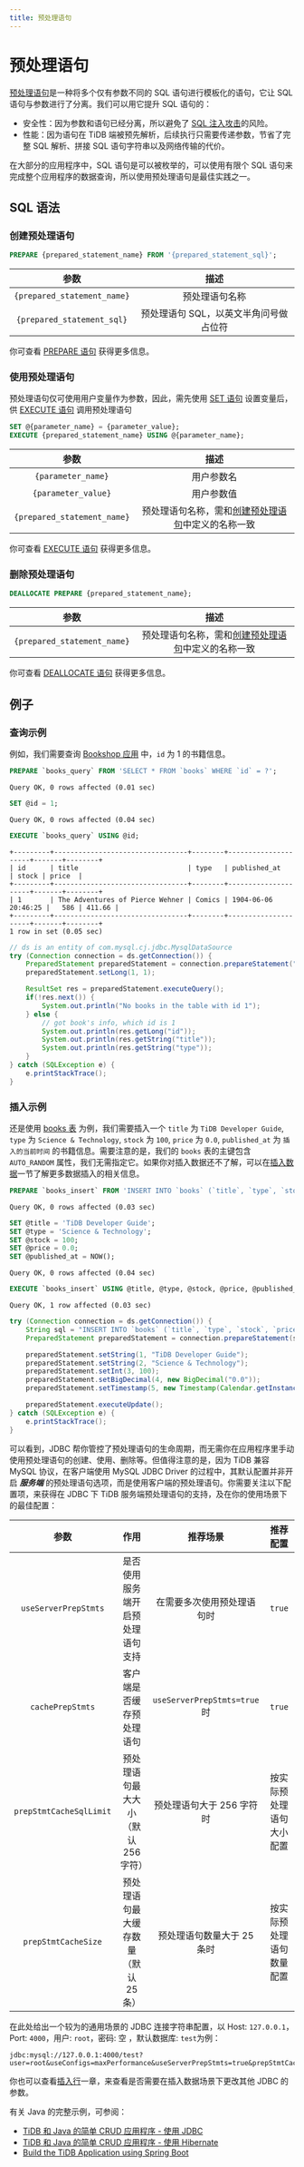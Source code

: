 ```yaml
---
title: 预处理语句
---
```


# 预处理语句

[预处理语句](https://docs.pingcap.com/zh/tidb/stable/sql-statement-prepare)是一种将多个仅有参数不同的 SQL 语句进行模板化的语句，它让 SQL 语句与参数进行了分离。我们可以用它提升 SQL 语句的：

- 安全性：因为参数和语句已经分离，所以避免了 [SQL 注入攻击](https://en.wikipedia.org/wiki/SQL_injection)的风险。
- 性能：因为语句在 TiDB 端被预先解析，后续执行只需要传递参数，节省了完整 SQL 解析、拼接 SQL 语句字符串以及网络传输的代价。

在大部分的应用程序中，SQL 语句是可以被枚举的，可以使用有限个 SQL 语句来完成整个应用程序的数据查询，所以使用预处理语句是最佳实践之一。

## SQL 语法

### 创建预处理语句

```sql
PREPARE {prepared_statement_name} FROM '{prepared_statement_sql}';
```

|            参数             |                  描述                  |
| :-------------------------: | :------------------------------------: |
| `{prepared_statement_name}` |             预处理语句名称             |
| `{prepared_statement_sql}`  | 预处理语句 SQL，以英文半角问号做占位符 |

你可查看 [PREPARE 语句](https://docs.pingcap.com/zh/tidb/stable/sql-statement-prepare) 获得更多信息。

### 使用预处理语句

预处理语句仅可使用用户变量作为参数，因此，需先使用 [SET 语句](https://docs.pingcap.com/zh/tidb/stable/sql-statement-set-variable) 设置变量后，供 [EXECUTE 语句](https://docs.pingcap.com/zh/tidb/stable/sql-statement-execute) 调用预处理语句

```sql
SET @{parameter_name} = {parameter_value};
EXECUTE {prepared_statement_name} USING @{parameter_name};
```

|            参数             |                                 描述                                  |
| :-------------------------: | :-------------------------------------------------------------------: |
|     `{parameter_name}`      |                              用户参数名                               |
|     `{parameter_value}`     |                              用户参数值                               |
| `{prepared_statement_name}` | 预处理语句名称，需和[创建预处理语句](#创建预处理语句)中定义的名称一致 |

你可查看 [EXECUTE 语句](https://docs.pingcap.com/zh/tidb/stable/sql-statement-execute) 获得更多信息。

### 删除预处理语句

```sql
DEALLOCATE PREPARE {prepared_statement_name};
```

|            参数             |                                 描述                                  |
| :-------------------------: | :-------------------------------------------------------------------: |
| `{prepared_statement_name}` | 预处理语句名称，需和[创建预处理语句](#创建预处理语句)中定义的名称一致 |

你可查看 [DEALLOCATE 语句](https://docs.pingcap.com/zh/tidb/stable/sql-statement-deallocate) 获得更多信息。

## 例子

### 查询示例

例如，我们需要查询 [Bookshop 应用](/develop/bookshop-schema-design.md#books-表) 中，`id` 为 1 的书籍信息。

<SimpleTab>

<div label="SQL" href="read-sql">

```sql
PREPARE `books_query` FROM 'SELECT * FROM `books` WHERE `id` = ?';
```

```
Query OK, 0 rows affected (0.01 sec)
```

```sql
SET @id = 1;
```

```
Query OK, 0 rows affected (0.04 sec)
```

```sql
EXECUTE `books_query` USING @id;
```

```
+---------+---------------------------------+--------+---------------------+-------+--------+
| id      | title                           | type   | published_at        | stock | price  |
+---------+---------------------------------+--------+---------------------+-------+--------+
| 1       | The Adventures of Pierce Wehner | Comics | 1904-06-06 20:46:25 |   586 | 411.66 |
+---------+---------------------------------+--------+---------------------+-------+--------+
1 row in set (0.05 sec)
```

</div>

<div label="Java" href="read-java">

```java
// ds is an entity of com.mysql.cj.jdbc.MysqlDataSource
try (Connection connection = ds.getConnection()) {
    PreparedStatement preparedStatement = connection.prepareStatement("SELECT * FROM `books` WHERE `id` = ?");
    preparedStatement.setLong(1, 1);

    ResultSet res = preparedStatement.executeQuery();
    if(!res.next()) {
        System.out.println("No books in the table with id 1");
    } else {
        // got book's info, which id is 1
        System.out.println(res.getLong("id"));
        System.out.println(res.getString("title"));
        System.out.println(res.getString("type"));
    }
} catch (SQLException e) {
    e.printStackTrace();
}
```

</div>

</SimpleTab>

### 插入示例

还是使用 [books 表](/develop/bookshop-schema-design.md#books-表) 为例，我们需要插入一个 `title` 为 `TiDB Developer Guide`, `type` 为 `Science & Technology`, `stock` 为 `100`, `price` 为 `0.0`, `published_at` 为 `插入的当前时间` 的书籍信息。需要注意的是，我们的 `books` 表的主键包含 `AUTO_RANDOM` 属性，我们无需指定它。如果你对插入数据还不了解，可以在[插入数据](/develop/insert-data.md)一节了解更多数据插入的相关信息。

<SimpleTab>

<div label="SQL" href="write-sql">

```sql
PREPARE `books_insert` FROM 'INSERT INTO `books` (`title`, `type`, `stock`, `price`, `published_at`) VALUES (?, ?, ?, ?, ?);';
```

```
Query OK, 0 rows affected (0.03 sec)
```

```sql
SET @title = 'TiDB Developer Guide';
SET @type = 'Science & Technology';
SET @stock = 100;
SET @price = 0.0;
SET @published_at = NOW();
```

```
Query OK, 0 rows affected (0.04 sec)
```

```sql
EXECUTE `books_insert` USING @title, @type, @stock, @price, @published_at;
```

```
Query OK, 1 row affected (0.03 sec)
```

</div>

<div label="Java" href="write-java">

```java
try (Connection connection = ds.getConnection()) {
    String sql = "INSERT INTO `books` (`title`, `type`, `stock`, `price`, `published_at`) VALUES (?, ?, ?, ?, ?);";
    PreparedStatement preparedStatement = connection.prepareStatement(sql);

    preparedStatement.setString(1, "TiDB Developer Guide");
    preparedStatement.setString(2, "Science & Technology");
    preparedStatement.setInt(3, 100);
    preparedStatement.setBigDecimal(4, new BigDecimal("0.0"));
    preparedStatement.setTimestamp(5, new Timestamp(Calendar.getInstance().getTimeInMillis()));

    preparedStatement.executeUpdate();
} catch (SQLException e) {
    e.printStackTrace();
}
```

可以看到，JDBC 帮你管控了预处理语句的生命周期，而无需你在应用程序里手动使用预处理语句的创建、使用、删除等。但值得注意的是，因为 TiDB 兼容 MySQL 协议，在客户端使用 MySQL JDBC Driver 的过程中，其默认配置并非开启 **_服务端_** 的预处理语句选项，而是使用客户端的预处理语句。你需要关注以下配置项，来获得在 JDBC 下 TiDB 服务端预处理语句的支持，及在你的使用场景下的最佳配置：

|          参数           |                 作用                  |           推荐场景           |         推荐配置         |
| :---------------------: | :-----------------------------------: | :--------------------------: | :----------------------: |
|  `useServerPrepStmts`   |   是否使用服务端开启预处理语句支持    |  在需要多次使用预处理语句时  |          `true`          |
|    `cachePrepStmts`     |       客户端是否缓存预处理语句        | `useServerPrepStmts=true` 时 |          `true`          |
| `prepStmtCacheSqlLimit` |  预处理语句最大大小（默认 256 字符）  |  预处理语句大于 256 字符时   | 按实际预处理语句大小配置 |
|   `prepStmtCacheSize`   | 预处理语句最大缓存数量 （默认 25 条） |  预处理语句数量大于 25 条时  | 按实际预处理语句数量配置 |

在此处给出一个较为的通用场景的 JDBC 连接字符串配置，以 Host: `127.0.0.1`，Port: `4000`，用户: `root`，密码: 空 ，默认数据库: `test`为例：

```
jdbc:mysql://127.0.0.1:4000/test?user=root&useConfigs=maxPerformance&useServerPrepStmts=true&prepStmtCacheSqlLimit=2048&prepStmtCacheSize=256&rewriteBatchedStatements=true&allowMultiQueries=true
```

你也可以查看[插入行](/develop/insert-data.md#插入行)一章，来查看是否需要在插入数据场景下更改其他 JDBC 的参数。

有关 Java 的完整示例，可参阅：

- [TiDB 和 Java 的简单 CRUD 应用程序 - 使用 JDBC](/develop/sample-application-java.md#步骤-2-获取代码)
- [TiDB 和 Java 的简单 CRUD 应用程序 - 使用 Hibernate](/develop/sample-application-java.md#步骤-2-获取代码)
- [Build the TiDB Application using Spring Boot](/develop/sample-application-spring-boot.md)

</div>

</SimpleTab>
